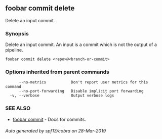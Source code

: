 ## foobar commit delete

Delete an input commit.

### Synopsis


Delete an input commit. An input is a commit which is not the output of a pipeline.

```
foobar commit delete <repo>@<branch-or-commit>
```

### Options inherited from parent commands

```
      --no-metrics           Don't report user metrics for this command
      --no-port-forwarding   Disable implicit port forwarding
  -v, --verbose              Output verbose logs
```

### SEE ALSO
* [foobar commit](foobar_commit.md)	 - Docs for commits.

###### Auto generated by spf13/cobra on 28-Mar-2019
